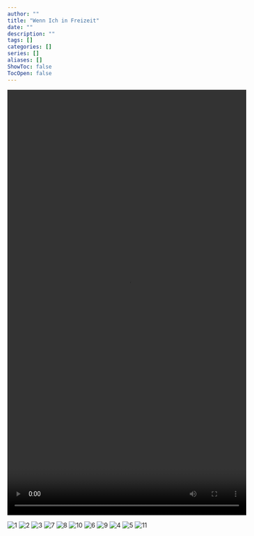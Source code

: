 ```yaml
---
author: ""
title: "Wenn Ich in Freizeit"
date: ""
description: ""
tags: []
categories: []
series: []
aliases: []
ShowToc: false
TocOpen: false
---
```

<video id="myVideo" controls autoplay style="width: 540px; height: 960px;">
  <source src="https://files.catbox.moe/plyj9u.mp4" type="video/mp4">
</video>

<script>
  var video = document.getElementById("myVideo");

  // 添加其他控制功能，如暂停、音量等
  function pauseVideo() {
    video.pause();
  }

  function setVolume(volume) {
    video.volume = volume;
  }
</script>
![1](/life/2023-08-16_151655.jpg)
![2](/life/2023-09-07_040744.jpg)
![3](/life/2023-09-08_122426.jpg)
![7](/life/2023-08-18_190931.jpg)
![8](/life/2023-09-07_144048.jpg)
![10](/life/2023-10-09_165044.jpg)
![6](/life/2023-10-09_165440.jpg)
![9](/life/2023-10-09_165029.jpg)
![4](/life/2023-10-09_165036.jpg)
![5](/life/2023-10-09_165137.jpg)
![11](/life/2023-10-09_165205.jpg)
